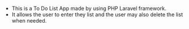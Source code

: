 - This is a To Do List App made by using PHP Laravel framework.
- It allows the user to enter they list and the user may also delete the list when needed.
